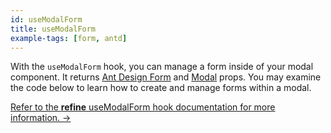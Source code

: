 ```yaml
---
id: useModalForm
title: useModalForm
example-tags: [form, antd]
---
```


With the `useModalForm` hook, you can manage a form inside of your modal component. It returns [Ant Design Form](https://ant.design/components/form/) and [Modal](https://ant.design/components/modal/) props. You may examine the code below to learn how to create and manage forms within a modal.

[Refer to the **refine** useModalForm hook documentation for more information. →](/docs/ui-integrations/ant-design/hooks/use-modal-form)

<CodeSandboxExample path="form-antd-use-modal-form" />

